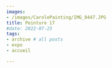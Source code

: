 ```yaml
---
images:
- /images/CarolePainting/IMG_0447.JPG
title: Peinture 17
#date: 2022-07-23
tags:
- archive # all posts
- expo
- accueil

---
```



